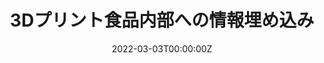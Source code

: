---
title: "3Dプリント食品内部への情報埋め込み"
authors:
- 宮武大和
- プンポンサノン・パリンヤ
- 岩井大輔
- 佐藤宏介

date: "2022-03-03T00:00:00Z"
doi: ""

# Schedule page publish date (NOT publication's date).
publishDate: "2022-03-03T00:00:00Z"

# Publication type.
# Legend: 0 = Uncategorized; 1 = Conference paper; 2 = Journal article;
# 3 = Preprint / Working Paper; 4 = Report; 5 = Book; 6 = Book section;
# 7 = Thesis; 8 = Patent
publication_types: ["9"]

# Publication name and optional abbreviated publication name.
publication: "情報処理学会 第84回全国大会講演論文集"
# publication_short: EuroHaptics 2020

# Summary. An optional shortened abstract.
summary: 
tags:
featured: true
url_pdf: "/files/IPSJT_2022_miyatake.pdf"

# Featured image
# To use, add an image named `featured.jpg/png` to your page's folder. 


# Associated Projects (optional).
#   Associate this publication with one or more of your projects.
#   Simply enter your project's folder or file name without extension.
#   E.g. `internal-project` references `content/project/internal-project/index.md`.
#   Otherwise, set `projects: []`.
projects:
- interiqr

# Slides (optional).
#   Associate this publication with Markdown slides.
#   Simply enter your slide deck's filename without extension.
#   E.g. `slides: "example"` references `content/slides/example/index.md`.
#   Otherwise, set `slides: ""`.
# slides: example
---